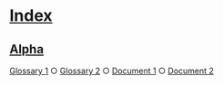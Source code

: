 # [Index](#sha256:323f1ff)

## [Alpha](#sha256:0dd0250)  
  
[Glossary 1][1] ○ [Glossary 2][2] ○ [Document 1][3] ○ [Document 2][4]

[1]: ./glossary-1.md#sha256:f6b4226 "First definition."

[2]: ./glossary-2.md#sha256:b693f13 "Second definition."

[3]: ./document-1.md#sha256:075afa5

[4]: ./document-2.md#sha256:0704629
